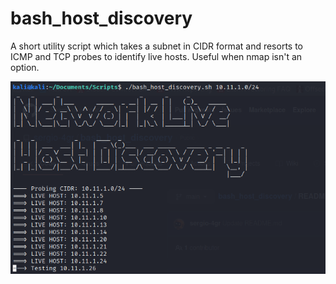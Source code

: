 # bash_host_discovery

A short utility script which takes a subnet in CIDR format and resorts to ICMP and TCP probes to identify live hosts. Useful when nmap isn't an option.

![Example Usage](/example.png)
